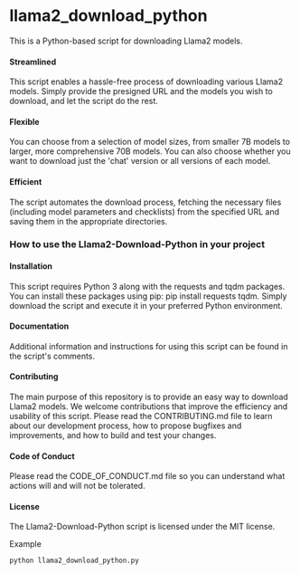 # llama2_download_python

This is a Python-based script for downloading Llama2 models.

#### Streamlined
This script enables a hassle-free process of downloading various Llama2 models. Simply provide the presigned URL and the models you wish to download, and let the script do the rest.

#### Flexible
You can choose from a selection of model sizes, from smaller 7B models to larger, more comprehensive 70B models. You can also choose whether you want to download just the 'chat' version or all versions of each model.

#### Efficient
The script automates the download process, fetching the necessary files (including model parameters and checklists) from the specified URL and saving them in the appropriate directories.

### How to use the Llama2-Download-Python in your project

#### Installation
This script requires Python 3 along with the requests and tqdm packages. You can install these packages using pip: pip install requests tqdm. Simply download the script and execute it in your preferred Python environment.

#### Documentation
Additional information and instructions for using this script can be found in the script's comments.

#### Contributing
The main purpose of this repository is to provide an easy way to download Llama2 models. We welcome contributions that improve the efficiency and usability of this script. Please read the CONTRIBUTING.md file to learn about our development process, how to propose bugfixes and improvements, and how to build and test your changes.

#### Code of Conduct
Please read the CODE_OF_CONDUCT.md file so you can understand what actions will and will not be tolerated.

#### License
The Llama2-Download-Python script is licensed under the MIT license.

Example
```
python llama2_download_python.py
```


